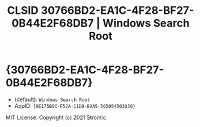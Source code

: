﻿---
title: "CLSID 30766BD2-EA1C-4F28-BF27-0B44E2F68DB7 | Windows Search Root"
excerpt: What is COM-Object CLSID 30766BD2-EA1C-4F28-BF27-0B44E2F68DB7?
---

# {30766BD2-EA1C-4F28-BF27-0B44E2F68DB7}

* (default): `Windows Search Root`
* AppID: `{9E175B9C-F52A-11D8-B9A5-505054503030}`

MIT License. Copyright (c) 2021 Strontic.


